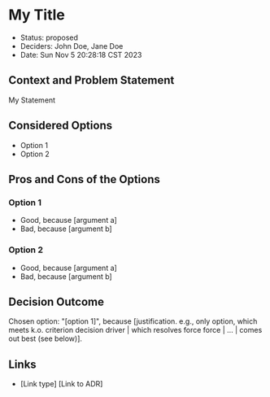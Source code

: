 # My Title

* Status: proposed
* Deciders: John Doe, Jane Doe
* Date: Sun Nov 5 20:28:18 CST 2023

## Context and Problem Statement

My Statement

## Considered Options

* Option 1
* Option 2

## Pros and Cons of the Options

### Option 1

* Good, because [argument a] 
* Bad, because [argument b] 

### Option 2

* Good, because [argument a] 
* Bad, because [argument b] 


## Decision Outcome

Chosen option: "[option 1]", because [justification. e.g., only option, which meets k.o. criterion decision driver | which resolves force force | … | comes out best (see below)].

## Links 

* [Link type] [Link to ADR] 
